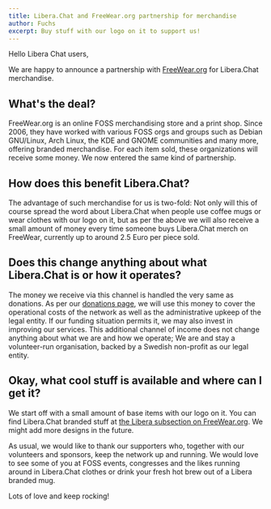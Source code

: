 ```yaml
---
title: Libera.Chat and FreeWear.org partnership for merchandise
author: Fuchs
excerpt: Buy stuff with our logo on it to support us!
---
```


Hello Libera Chat users,

We are happy to announce a partnership with
[FreeWear.org](https://www.freewear.org) for Libera.Chat merchandise.

## What's the deal?

FreeWear.org is an online FOSS merchandising store and a print shop.
Since 2006, they have worked with various FOSS orgs and groups
such as Debian GNU/Linux, Arch Linux, the KDE and GNOME communities
and many more, offering branded merchandise. For each item sold,
these organizations will receive some money.
We now entered the same kind of partnership.

## How does this benefit Libera.Chat?

The advantage of such merchandise for us is two-fold: Not only will
this of course spread the word about Libera.Chat when people use
coffee mugs or wear clothes with our logo on it, but as per the
above we will also receive a small amount of money every time
someone buys Libera.Chat merch on FreeWear, currently up to
around 2.5 Euro per piece sold.

## Does this change anything about what Libera.Chat is or how it operates?

The money we receive via this channel is handled the very same
as donations. As per our [donations page](/contributing/donate/),
we will use this money to cover the operational costs of the network
as well as the administrative upkeep of the legal entity.
If our funding situation permits it, we may also invest in improving
our services. This additional channel of income does not change anything
about what we are and how we operate; We are and stay a volunteer-run
organisation, backed by a Swedish non-profit as our legal entity.

## Okay, what cool stuff is available and where can I get it?

We start off with a small amount of base items with our logo on it.
You can find Libera.Chat branded stuff at
[the Libera subsection on FreeWear.org](https://www.freewear.org/Libera.Chat).
We might add more designs in the future.

As usual, we would like to thank our supporters who,
together with our volunteers and sponsors, keep the network up and running.
We would love to see some of you at FOSS events, congresses and the likes
running around in Libera.Chat clothes or drink your fresh hot brew out
of a Libera branded mug.

Lots of love and keep rocking!
